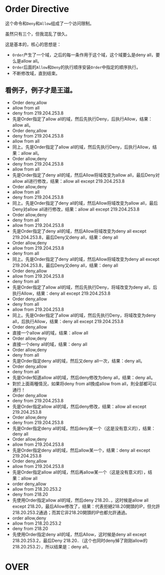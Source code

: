 # Order Directive

这个命令和`Deny`和`Allow`组成了一个访问限制。

虽然只有三个，但我混乱了很久。

这是基本的，核心的思想是：

  * `Order`产生了一个域，之后的每一条作用于这个域，这个域要么是deny all，要么是allow all。 
  * `Order`后面的`Allow`和`Deny`的执行顺序安装`Order`中指定的顺序执行。 
  * 不断修改域，直到结束。 

## 看例子，例子才是王道。

  * Order deny,allow 
  * allow from all 
  * deny from 219.204.253.8 
  * 先是Order指定了allow all的域，然后先执行Deny，后执行Allow，结果：allow all。 
  * Order deny,allow 
  * deny from 219.204.253.8 
  * allow from all 
  * 同上。先是Order指定了allow all的域，然后先执行Deny，后执行Allow，结果：allow all。 
  * Order allow,deny 
  * deny from 219.204.253.8 
  * allow from all 
  * 先是Order指定了deny all的域，然后Allow将域改变为allow all，最后Deny对allow all进行修改，结果：allow all except 219.204.253.8 
  * Order allow,deny 
  * allow from all 
  * deny from 219.204.253.8 
  * 同上。先是Order指定了deny all的域，然后Allow将域改变为allow all，最后Deny对allow all进行修改，结果：allow all except 219.204.253.8 
  * Order allow,deny 
  * deny from all 
  * allow from 219.204.253.8 
  * 先是Order指定了deny all的域，然后Allow将域改变为deny all except 219.204.253.8，最后Deny又deny all，结果：deny all 
  * Order allow,deny 
  * allow from 219.204.253.8 
  * deny from all 
  * 同上。先是Order指定了deny all的域，然后Allow将域改变为deny all except 219.204.253.8，最后Deny又deny all，结果：deny all 
  * Order deny,allow 
  * allow from 219.204.253.8 
  * deny from all 
  * 先是Order指定了allow all的域，然后先执行Deny，将域改变为deny all，后执行Allow，结果：deny all except 219.204.253.8 
  * Order deny,allow 
  * deny from all 
  * allow from 219.204.253.8 
  * 同上。先是Order指定了allow all的域，然后先执行Deny，将域改变为deny all，后执行Allow，结果：deny all except 219.204.253.8 
  * Order deny,allow 
  * 直接一个allow all的域，结果：allow all 
  * Order allow,deny 
  * 直接一个deny all的域，结果：deny all 
  * Order allow,deny 
  * deny from all 
  * 先是Order指定deny all的域，然后又deny all一次，结果：deny all。 
  * Order deny,allow 
  * deny from all 
  * 先是Order知道allow all的域，然后deny修改为deny all，结果：deny all。 
  * 對於上面兩種情況，如果将deny from all換成allow from all，則全部都可以通行！ 
  * Order deny,allow 
  * deny from 219.204.253.8 
  * 先是Order指定allow all的域，然后deny修改，结果：allow all except 219.204.253.8 
  * Order allow,deny 
  * deny from 219.204.253.8 
  * 先是Order指定deny all的域，然后deny某一个（这是没有意义的），结果：deny all 
  * Order allow,deny 
  * allow from 219.204.253.8 
  * 先是Order指定deny all的域，然后allow某一个，结果：deny all except 219.204.253.8 
  * Order deny,allow 
  * allow from 219.204.253.8 
  * 先是Order指定allow all的域，然后再allow某一个（这是没有意义的），结果：allow all 
  * order deny,allow 
  * allow from 218.20.253.2 
  * deny from 218.20 
  * 先使用Order指定allow all的域，然后deny 218.20.*.*，这时候是allow all except 218.20，最后Allow修改了，结果：代表拒絕218.20開頭的IP，但允許218.20.253.2通過；而其它非218.20開頭的IP也都允許通過。 
  * order allow,deny 
  * allow from 218.20.253.2 
  * deny from 218.20 
  * 先使用Order指定deny all的域，然后Allow，这时候是deny all except 218.20.253.2，最后Deny 218.20.*.*（这个也同时deny掉了刚刚allow的218.20.253.2），所以结果是：deny all。 

# OVER

